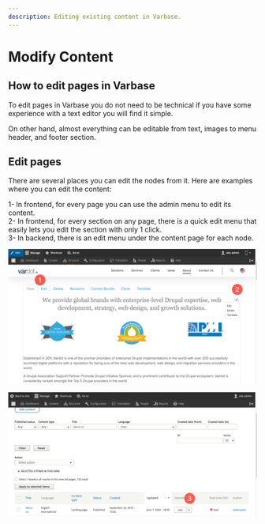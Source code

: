```yaml
---
description: Editing existing content in Varbase.
---
```


# Modify Content

## How to edit pages in Varbase

To edit pages in Varbase you do not need to be technical if you have some experience with a text editor you will find it simple.

On other hand, almost everything can be editable from text, images to menu header, and footer section. 

## Edit pages

There are several places you can edit the nodes from it. Here are examples where you can edit the content:  
  
1- In frontend, for every page you can use the admin menu to edit its content.  
2- In frontend, for every section on any page, there is a quick edit menu that easily lets you edit the section with only 1 click.   
3- In backend, there is an edit menu under the content page for each node. 

![Edit and Quick Edit menus](../../.gitbook/assets/edit-content.png)

![Edit menu under content page](../../.gitbook/assets/content-vardot.png)

